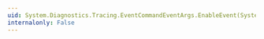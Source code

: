 ```yaml
---
uid: System.Diagnostics.Tracing.EventCommandEventArgs.EnableEvent(System.Int32)
internalonly: False
---
```

